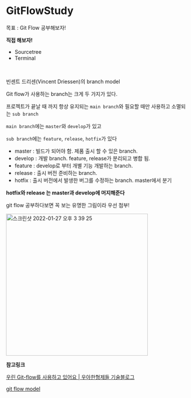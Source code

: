 # GitFlowStudy

목표 : Git Flow 공부해보자!

**직접 해보자!**
- Sourcetree
- Terminal

<br>

빈센트 드리센(Vincent Driessen)의 branch model


Git flow가 사용하는 branch는 크게 두 가지가 있다.

프로젝트가 끝날 때 까지 항상 유지되는 `main branch`와 필요할 때만 사용하고 소멸되는 `sub branch`

`main branch`에는 `master`와 `develop`가 있고

`sub branch`에는 `feature`, `release`, `hotfix`가 있다

- master : 빌드가 되어야 함. 제품 출시 할 수 있은 branch.
- develop : 개발 branch. feature, release가 분리되고 병합 됨.
- feature : develop로 부터 개별 기능 개발하는 branch.
- release : 출시 버전 준비하는 branch. 
- hotfix : 출시 버전에서 발생한 버그를 수정하는 branch. master에서 분기

**hotfix와 release 는 master과 develop에 머지해준다**


git flow 공부하다보면 꼭 보는 유명한 그림이라 우선 첨부!


<img width="388" alt="스크린샷 2022-01-27 오후 3 39 25" src="https://user-images.githubusercontent.com/98507062/151305259-c96dc9c2-c0e8-40b1-aa9a-961f2638d90c.png">



**참고링크**

[우린 Git-flow를 사용하고 있어요 | 우아한형제들 기술블로그](https://techblog.woowahan.com/2553/)

[git flow model](https://www.youtube.com/watch?v=EzcF6RX8RrQ)
